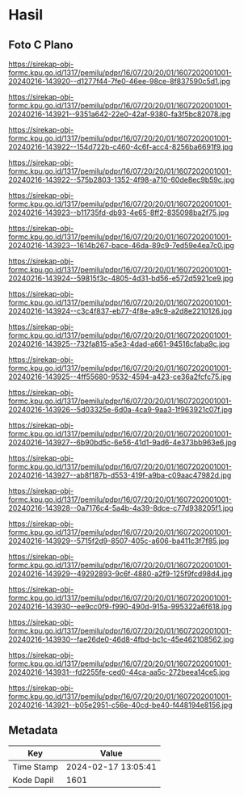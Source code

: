 # Hasil

## Foto C Plano

https://sirekap-obj-formc.kpu.go.id/1317/pemilu/pdpr/16/07/20/20/01/1607202001001-20240216-143920--d1277f44-7fe0-46ee-98ce-8f837590c5d1.jpg

https://sirekap-obj-formc.kpu.go.id/1317/pemilu/pdpr/16/07/20/20/01/1607202001001-20240216-143921--9351a642-22e0-42af-9380-fa3f5bc82078.jpg

https://sirekap-obj-formc.kpu.go.id/1317/pemilu/pdpr/16/07/20/20/01/1607202001001-20240216-143922--154d722b-c460-4c6f-acc4-8256ba6691f9.jpg

https://sirekap-obj-formc.kpu.go.id/1317/pemilu/pdpr/16/07/20/20/01/1607202001001-20240216-143922--575b2803-1352-4f98-a710-60de8ec9b59c.jpg

https://sirekap-obj-formc.kpu.go.id/1317/pemilu/pdpr/16/07/20/20/01/1607202001001-20240216-143923--b11735fd-db93-4e65-8ff2-835098ba2f75.jpg

https://sirekap-obj-formc.kpu.go.id/1317/pemilu/pdpr/16/07/20/20/01/1607202001001-20240216-143923--1614b267-bace-46da-89c9-7ed59e4ea7c0.jpg

https://sirekap-obj-formc.kpu.go.id/1317/pemilu/pdpr/16/07/20/20/01/1607202001001-20240216-143924--59815f3c-4805-4d31-bd56-e572d5921ce9.jpg

https://sirekap-obj-formc.kpu.go.id/1317/pemilu/pdpr/16/07/20/20/01/1607202001001-20240216-143924--c3c4f837-eb77-4f8e-a9c9-a2d8e2210126.jpg

https://sirekap-obj-formc.kpu.go.id/1317/pemilu/pdpr/16/07/20/20/01/1607202001001-20240216-143925--732fa815-a5e3-4dad-a661-94516cfaba9c.jpg

https://sirekap-obj-formc.kpu.go.id/1317/pemilu/pdpr/16/07/20/20/01/1607202001001-20240216-143925--4ff55680-9532-4594-a423-ce36a2fcfc75.jpg

https://sirekap-obj-formc.kpu.go.id/1317/pemilu/pdpr/16/07/20/20/01/1607202001001-20240216-143926--5d03325e-6d0a-4ca9-9aa3-1f963921c07f.jpg

https://sirekap-obj-formc.kpu.go.id/1317/pemilu/pdpr/16/07/20/20/01/1607202001001-20240216-143927--6b90bd5c-6e56-41d1-9ad6-4e373bb963e6.jpg

https://sirekap-obj-formc.kpu.go.id/1317/pemilu/pdpr/16/07/20/20/01/1607202001001-20240216-143927--ab8f187b-d553-419f-a9ba-c09aac47982d.jpg

https://sirekap-obj-formc.kpu.go.id/1317/pemilu/pdpr/16/07/20/20/01/1607202001001-20240216-143928--0a7176c4-5a4b-4a39-8dce-c77d938205f1.jpg

https://sirekap-obj-formc.kpu.go.id/1317/pemilu/pdpr/16/07/20/20/01/1607202001001-20240216-143929--5715f2d9-8507-405c-a606-ba411c3f7f85.jpg

https://sirekap-obj-formc.kpu.go.id/1317/pemilu/pdpr/16/07/20/20/01/1607202001001-20240216-143929--49292893-9c6f-4880-a2f9-125f9fcd98d4.jpg

https://sirekap-obj-formc.kpu.go.id/1317/pemilu/pdpr/16/07/20/20/01/1607202001001-20240216-143930--ee9cc0f9-f990-490d-915a-995322a6f618.jpg

https://sirekap-obj-formc.kpu.go.id/1317/pemilu/pdpr/16/07/20/20/01/1607202001001-20240216-143930--fae26de0-46d8-4fbd-bc1c-45e462108562.jpg

https://sirekap-obj-formc.kpu.go.id/1317/pemilu/pdpr/16/07/20/20/01/1607202001001-20240216-143931--fd2255fe-ced0-44ca-aa5c-272beea14ce5.jpg

https://sirekap-obj-formc.kpu.go.id/1317/pemilu/pdpr/16/07/20/20/01/1607202001001-20240216-143921--b05e2951-c56e-40cd-be40-f448194e8156.jpg


## Metadata

| Key        | Value               |
| ---------- | ------------------- |
| Time Stamp | 2024-02-17 13:05:41 |
| Kode Dapil | 1601                |



